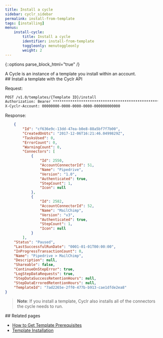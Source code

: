 ```yaml
---
title: Install a cycle
sidebar: cyclr_sidebar
permalink: install-from-template
tags: [installing]
menus:
    install-cycle:
        title: Install a cycle
        identifier: install-from-template
        toggleonly: menutoggleonly
        weight: 2
---
```

{::options parse_block_html="true" /}
<section class="card">
A Cycle is an instance of a template you install within an account.


</section>
<section class="card">
## Install a template with the Cyclr API

Request:

```html
POST /v1.0/templates/{Template ID}/install
Authorization: Bearer ****************************************************************
X-Cyclr-Account: 00000000-0000-0000-0000-000000000000
```

Response:

```json
    {
        "Id": "cf636e9c-13dd-47ea-b0e8-88a5bf7f7b00",
        "CreatedOnUtc": "2017-12-06T16:21:46.0499829Z",
        "TasksUsed": 0,
        "ErrorCount": 0,
        "WarningCount": 0,
        "Connectors": [
            {
                "Id": 2550,
                "AccountConnectorId": 51,
                "Name": "Pipedrive",
                "Version": "1.0",
                "Authenticated": true,
                "StepCount": 1,
                "Icon": null
            },
            {
                "Id": 2582,
                "AccountConnectorId": 52,
                "Name": "MailChimp",
                "Version": "v3",
                "Authenticated": true,
                "StepCount": 1,
                "Icon": null
            }
        ],
    "Status": "Paused",
    "LastSuccessfulRunDate": "0001-01-01T00:00:00",
    "InProgressTransactionCount": 0,
    "Name": "Pipedrive > MailChimp",
    "Description": null,
    "Shareable": false,
    "ContinueOnStepError": true,
    "LogStepDataRequests": true,
    "StepDataSuccessRetentionHours": null,
    "StepDataErroredRetentionHours": null,
    "TemplateId": "7ad2265e-2ff0-477b-b913-cae1dfde2ea8"
}
```

> **Note**: If you install a template, Cyclr also installs all of the connectors the cycle needs to run.


</section>
<section class="card">
## Related pages

*  [How to Get Template Prerequisites](./get-cycle-prerequisites)
*  [Template Installation](./template-installation)

</section>
